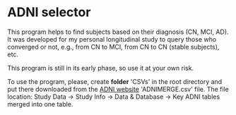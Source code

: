 # ADNI selector

This program helps to find subjects based on their diagnosis (CN, MCI, AD). It was developed for my personal longitudinal study to query those who converged or not, e.g., from CN to MCI, from CN to CN (stable subjects), etc.

This program is still in its early phase, so use it at your own risk.

To use the program, please, create **folder** 'CSVs' in the root directory and put there downloaded from the [ADNI website](http://adni.loni.usc.edu/data-samples/access-data/) 'ADNIMERGE.csv' file. The file location: Study Data -> Study Info -> Data & Database -> Key ADNI tables merged into one table.